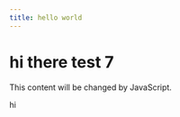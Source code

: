 ```yaml
---
title: hello world
---
```



# hi there test 7



<div id="myDiv">This content will be changed by JavaScript.</div>

hi
